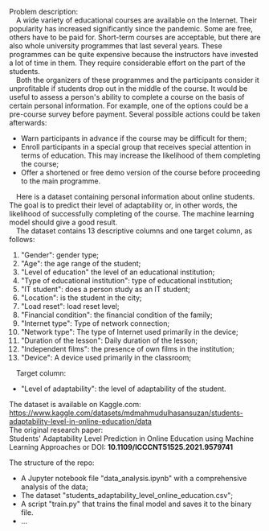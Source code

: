 Problem description:  
&emsp;A wide variety of educational courses are available on the Internet. Their popularity has increased significantly since the pandemic. Some are free, others have to be paid for. Short-term courses are acceptable, but there are also whole university programmes that last several years. These programmes can be quite expensive because the instructors have invested a lot of time in them. They require considerable effort on the part of the students.  
&emsp;Both the organizers of these programmes and the participants consider it unprofitable if students drop out in the middle of the course. It would be useful to assess a person's ability to complete a course on the basis of certain personal information. For example, one of the options could be a pre-course survey before payment. Several possible actions could be taken afterwards:
- Warn participants in advance if the course may be difficult for them;
- Enroll participants in a special group that receives special attention in terms of education. This may increase the likelihood of them completing the course;
- Offer a shortened or free demo version of the course before proceeding to the main programme.

&emsp;Here is a dataset containing personal information about online students. The goal is to predict their level of adaptability or, in other words, the likelihood of successfully completing of the course. The machine learning model should give a good result.  
&emsp;The dataset contains 13 descriptive columns and one target column, as follows:
1) "Gender": gender type;
2) "Age": the age range of the student;
3) "Level of education" the level of an educational institution;
4) "Type of educational institution": type of educational institution;
5) "IT student": does a person study as an IT student;
6) "Location": is the student in the city;
7) "Load reset": load reset level;
8) "Financial condition": the financial condition of the family;
9) "Internet type": Type of network connection;
10) "Network type": The type of Internet used primarily in the device;
11) "Duration of the lesson": Daily duration of the lesson;
12) "Independent films": the presence of own films in the institution;
13) "Device": A device used primarily in the classroom;

&emsp;Target column:
- "Level of adaptability": the level of adaptability of the student.

The dataset is available on Kaggle.com: https://www.kaggle.com/datasets/mdmahmudulhasansuzan/students-adaptability-level-in-online-education/data  
The original research paper:  
Students' Adaptability Level Prediction in Online Education using Machine Learning Approaches or DOI: **10.1109/ICCCNT51525.2021.9579741**  

The structure of the repo: 
- A Jupyter notebook file "data_analysis.ipynb" with a comprehensive analysis of the data;
- The dataset "students_adaptability_level_online_education.csv";
- A script "train.py" that trains the final model and saves it to the binary file.
- ...
